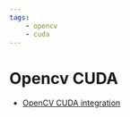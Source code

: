```yaml
---
tags:
    - opencv
    - cuda
---
```


# Opencv CUDA

- [OpenCV CUDA integration](https://www.simonwenkel.com/notes/software_libraries/opencv/opencv-cuda-integration.html)